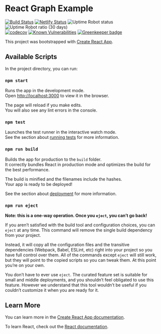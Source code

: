 # React Graph Example
[![Build Status](https://travis-ci.com/ctyas/react-graph-example.svg?branch=master)](https://travis-ci.com/ctyas/react-graph-example)
[![Netlify Status](https://api.netlify.com/api/v1/badges/151a645c-bde0-43f4-84e0-8846f20a9a9f/deploy-status)](https://app.netlify.com/sites/friendly-keller-9cdabb/deploys)
![Uptime Robot status](https://img.shields.io/uptimerobot/status/m782406538-9576456b750b805d76a9e93a.svg)
![Uptime Robot ratio (30 days)](https://img.shields.io/uptimerobot/ratio/m782406538-9576456b750b805d76a9e93a.svg)
<br>
[![codecov](https://codecov.io/gh/ctyas/react-graph-example/branch/master/graph/badge.svg)](https://codecov.io/gh/ctyas/react-graph-example)
[![Known Vulnerabilities](https://snyk.io/test/github/ctyas/react-graph-example/badge.svg?targetFile=package.json)](https://snyk.io/test/github/ctyas/react-graph-example?targetFile=package.json) [![Greenkeeper badge](https://badges.greenkeeper.io/ctyas/react-graph-example.svg)](https://greenkeeper.io/)

This project was bootstrapped with [Create React App](https://github.com/facebook/create-react-app).

## Available Scripts

In the project directory, you can run:

### `npm start`

Runs the app in the development mode.<br>
Open [http://localhost:3000](http://localhost:3000) to view it in the browser.

The page will reload if you make edits.<br>
You will also see any lint errors in the console.

### `npm test`

Launches the test runner in the interactive watch mode.<br>
See the section about [running tests](https://facebook.github.io/create-react-app/docs/running-tests) for more information.

### `npm run build`

Builds the app for production to the `build` folder.<br>
It correctly bundles React in production mode and optimizes the build for the best performance.

The build is minified and the filenames include the hashes.<br>
Your app is ready to be deployed!

See the section about [deployment](https://facebook.github.io/create-react-app/docs/deployment) for more information.

### `npm run eject`

**Note: this is a one-way operation. Once you `eject`, you can’t go back!**

If you aren’t satisfied with the build tool and configuration choices, you can `eject` at any time. This command will remove the single build dependency from your project.

Instead, it will copy all the configuration files and the transitive dependencies (Webpack, Babel, ESLint, etc) right into your project so you have full control over them. All of the commands except `eject` will still work, but they will point to the copied scripts so you can tweak them. At this point you’re on your own.

You don’t have to ever use `eject`. The curated feature set is suitable for small and middle deployments, and you shouldn’t feel obligated to use this feature. However we understand that this tool wouldn’t be useful if you couldn’t customize it when you are ready for it.

## Learn More

You can learn more in the [Create React App documentation](https://facebook.github.io/create-react-app/docs/getting-started).

To learn React, check out the [React documentation](https://reactjs.org/).
